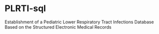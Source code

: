 # PLRTI-sql
Establishment of a Pediatric Lower Respiratory Tract Infections Database Based on the Structured Electronic Medical Records
